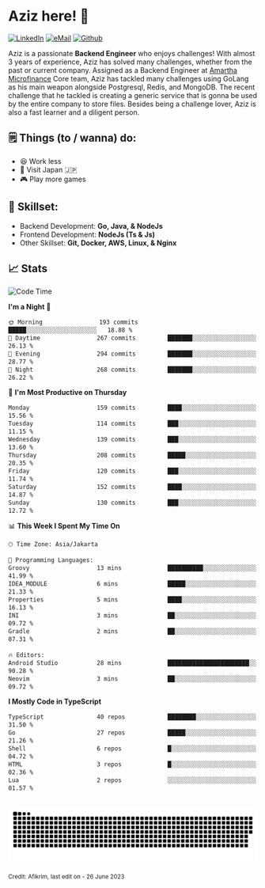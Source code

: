 # Aziz here! 👋

[![LinkedIn](https://img.shields.io/static/v1?message=afikrim&logo=linkedin&label=&color=0077B5&logoColor=white&labelColor=&style=for-the-badge)](https://www.linkedin.com/in/afikrim)
[![eMail](https://img.shields.io/static/v1?message=afikrim10@gmail.com&logo=gmail&label=&color=D14836&logoColor=white&labelColor=&style=for-the-badge)](mailto:afikrim10@gmail.com)
[![Github](https://komarev.com/ghpvc/?username=afikrim&label=Visitors&style=for-the-badge)](https://www.github.com/afikrim)

<!--Introduction-->
Aziz is a passionate **Backend Engineer** who enjoys challenges! With almost 3 years of experience, Aziz has solved many challenges, whether from the past or current company. Assigned as a Backend Engineer at [Amartha Microfinance](https://amartha.com) Core team, Aziz has tackled many challenges using GoLang as his main weapon alongside Postgresql, Redis, and MongoDB. The recent challenge that he tackled is creating a generic service that is gonna be used by the entire company to store files. Besides being a challenge lover, Aziz is also a fast learner and a diligent person.

<!--Things TODO-->
## 🗒️ Things (to / wanna) do:

- 😆 Work less
- 🚀 Visit Japan 🇯🇵
- 🎮 Play more games

<!--Skillset-->
## 🏅 Skillset:

- Backend Development: **Go, Java, & NodeJs**
- Frontend Development: **NodeJs (Ts & Js)**
- Other Skillset: **Git, Docker, AWS, Linux, & Nginx**

## 📈 Stats  

<!--START_SECTION:waka-->
![Code Time](http://img.shields.io/badge/Code%20Time-1%2C529%20hrs%2049%20mins-blue)

**I'm a Night 🦉** 

```text
🌞 Morning                193 commits         █████░░░░░░░░░░░░░░░░░░░░   18.88 % 
🌆 Daytime                267 commits         ███████░░░░░░░░░░░░░░░░░░   26.13 % 
🌃 Evening                294 commits         ███████░░░░░░░░░░░░░░░░░░   28.77 % 
🌙 Night                  268 commits         ███████░░░░░░░░░░░░░░░░░░   26.22 % 
```
📅 **I'm Most Productive on Thursday** 

```text
Monday                   159 commits         ████░░░░░░░░░░░░░░░░░░░░░   15.56 % 
Tuesday                  114 commits         ███░░░░░░░░░░░░░░░░░░░░░░   11.15 % 
Wednesday                139 commits         ███░░░░░░░░░░░░░░░░░░░░░░   13.60 % 
Thursday                 208 commits         █████░░░░░░░░░░░░░░░░░░░░   20.35 % 
Friday                   120 commits         ███░░░░░░░░░░░░░░░░░░░░░░   11.74 % 
Saturday                 152 commits         ████░░░░░░░░░░░░░░░░░░░░░   14.87 % 
Sunday                   130 commits         ███░░░░░░░░░░░░░░░░░░░░░░   12.72 % 
```


📊 **This Week I Spent My Time On** 

```text
🕑︎ Time Zone: Asia/Jakarta

💬 Programming Languages: 
Groovy                   13 mins             ██████████░░░░░░░░░░░░░░░   41.99 % 
IDEA_MODULE              6 mins              █████░░░░░░░░░░░░░░░░░░░░   21.33 % 
Properties               5 mins              ████░░░░░░░░░░░░░░░░░░░░░   16.13 % 
INI                      3 mins              ██░░░░░░░░░░░░░░░░░░░░░░░   09.72 % 
Gradle                   2 mins              ██░░░░░░░░░░░░░░░░░░░░░░░   07.31 % 

🔥 Editors: 
Android Studio           28 mins             ███████████████████████░░   90.28 % 
Neovim                   3 mins              ██░░░░░░░░░░░░░░░░░░░░░░░   09.72 % 
```

**I Mostly Code in TypeScript** 

```text
TypeScript               40 repos            ████████░░░░░░░░░░░░░░░░░   31.50 % 
Go                       27 repos            █████░░░░░░░░░░░░░░░░░░░░   21.26 % 
Shell                    6 repos             █░░░░░░░░░░░░░░░░░░░░░░░░   04.72 % 
HTML                     3 repos             █░░░░░░░░░░░░░░░░░░░░░░░░   02.36 % 
Lua                      2 repos             ░░░░░░░░░░░░░░░░░░░░░░░░░   01.57 % 
```




<!--END_SECTION:waka-->


<br clear="both">

<div align="center">
  <img src="https://raw.githubusercontent.com/afikrim/afikrim/output/snake.svg" alt="Snake animation" />
</div>


<sub>Credit: Afikrim, last edit on - 26 June 2023</sub>
